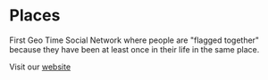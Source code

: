 # Places

First Geo Time Social Network where people are "flagged together" because they have been at least once in their life in the same place.

Visit our [website]

[website]:http://placesocial.altervista.org
